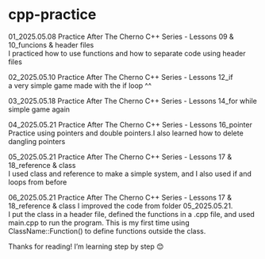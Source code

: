 # cpp-practice  
01_2025.05.08 Practice After The Cherno C++ Series - Lessons 09 & 10_funcions & header files  
I practiced how to use functions and how to separate code using header files

02_2025.05.10 Practice After The Cherno C++ Series - Lessons 12_if  
a very simple game made with the if loop ^^  

03_2025.05.18 Practice After The Cherno C++ Series - Lessons 14_for while   
simple game again  

04_2025.05.21 Practice After The Cherno C++ Series - Lessons 16_pointer  
Practice using pointers and double pointers.I also learned how to delete dangling pointers

05_2025.05.21 Practice After The Cherno C++ Series - Lessons 17 & 18_reference & class  
I used class and reference to make a simple system, and I also used if and loops from before

06_2025.05.21 Practice After The Cherno C++ Series - Lessons 17 & 18_reference & class
I improved the code from folder 05_2025.05.21.  
I put the class in a header file, defined the functions in a .cpp file, and used main.cpp to run the program.
This is my first time using ClassName::Function() to define functions outside the class.


Thanks for reading!
I’m learning step by step 😊
